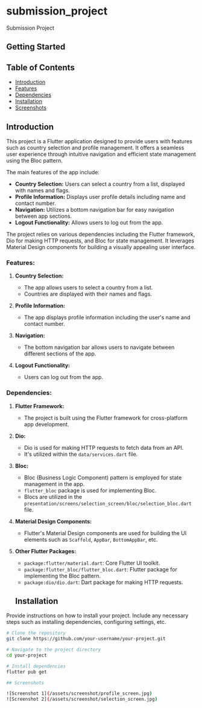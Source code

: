 # submission_project

Submission Project

## Getting Started

<!-- This project is a starting point for a Flutter application.

A few resources to get you started if this is your first Flutter project:

- [Lab: Write your first Flutter app](https://docs.flutter.dev/get-started/codelab)
- [Cookbook: Useful Flutter samples](https://docs.flutter.dev/cookbook)

For help getting started with Flutter development, view the
[online documentation](https://docs.flutter.dev/), which offers tutorials,
samples, guidance on mobile development, and a full API reference.
 -->
## Table of Contents

- [Introduction](#introduction)
- [Features](#features)
- [Dependencies](#dependencies)
- [Installation](#installation)
- [Screenshots](#screenshots)


## Introduction

This project is a Flutter application designed to provide users with features such as country selection and profile management. It offers a seamless user experience through intuitive navigation and efficient state management using the Bloc pattern.

The main features of the app include:

- **Country Selection:** Users can select a country from a list, displayed with names and flags.
- **Profile Information:** Displays user profile details including name and contact number.
- **Navigation:** Utilizes a bottom navigation bar for easy navigation between app sections.
- **Logout Functionality:** Allows users to log out from the app.

The project relies on various dependencies including the Flutter framework, Dio for making HTTP requests, and Bloc for state management. It leverages Material Design components for building a visually appealing user interface.

### Features:

1. **Country Selection:**
   - The app allows users to select a country from a list.
   - Countries are displayed with their names and flags.

2. **Profile Information:**
   - The app displays profile information including the user's name and contact number.

3. **Navigation:**
   - The bottom navigation bar allows users to navigate between different sections of the app.

4. **Logout Functionality:**
   - Users can log out from the app.

### Dependencies:

1. **Flutter Framework:**
   - The project is built using the Flutter framework for cross-platform app development.

2. **Dio:**
   - Dio is used for making HTTP requests to fetch data from an API.
   - It's utilized within the `data/services.dart` file.

3. **Bloc:**
   - Bloc (Business Logic Component) pattern is employed for state management in the app.
   - `flutter_bloc` package is used for implementing Bloc.
   - Blocs are utilized in the `presentation/screens/selection_screen/bloc/selection_bloc.dart` file.

4. **Material Design Components:**
   - Flutter's Material Design components are used for building the UI elements such as `Scaffold`, `AppBar`, `BottomAppBar`, etc.

5. **Other Flutter Packages:**
   - `package:flutter/material.dart`: Core Flutter UI toolkit.
   - `package:flutter_bloc/flutter_bloc.dart`: Flutter package for implementing the Bloc pattern.
   - `package:dio/dio.dart`: Dart package for making HTTP requests.

   ## Installation

Provide instructions on how to install your project. Include any necessary steps such as installing dependencies, configuring settings, etc.

```bash
# Clone the repository
git clone https://github.com/your-username/your-project.git

# Navigate to the project directory
cd your-project

# Install dependencies
flutter pub get

## Screenshots

![Screenshot 1](/assets/screenshot/profile_screen.jpg)
![Screenshot 2](/assets/screenshot/selection_screen.jpg)